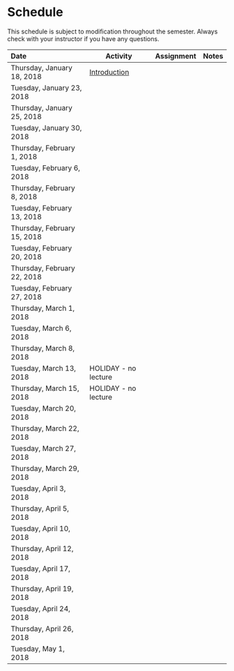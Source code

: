 # Schedule
This schedule is subject to modification throughout the semester. Always check with your instructor if you have any questions.

| Date                        | Activity                               | Assignment | Notes |
| :-------------------------- | -------------------------------------- | ---------- | ----- |
| Thursday, January 18, 2018  | [Introduction](lecture01-introduction) |            |       |
| Tuesday, January 23, 2018   |                                        |            |       |
| Thursday, January 25, 2018  |                                        |            |       |
| Tuesday, January 30, 2018   |                                        |            |       |
| Thursday, February 1, 2018  |                                        |            |       |
| Tuesday, February 6, 2018   |                                        |            |       |
| Thursday, February 8, 2018  |                                        |            |       |
| Tuesday, February 13, 2018  |                                        |            |       |
| Thursday, February 15, 2018 |                                        |            |       |
| Tuesday, February 20, 2018  |                                        |            |       |
| Thursday, February 22, 2018 |                                        |            |       |
| Tuesday, February 27, 2018  |                                        |            |       |
| Thursday, March 1, 2018     |                                        |            |       |
| Tuesday, March 6, 2018      |                                        |            |       |
| Thursday, March 8, 2018     |                                        |            |       |
| Tuesday, March 13, 2018     | HOLIDAY - no lecture                   |            |       |
| Thursday, March 15, 2018    | HOLIDAY - no lecture                   |            |       |
| Tuesday, March 20, 2018     |                                        |            |       |
| Thursday, March 22, 2018    |                                        |            |       |
| Tuesday, March 27, 2018     |                                        |            |       |
| Thursday, March 29, 2018    |                                        |            |       |
| Tuesday, April 3, 2018      |                                        |            |       |
| Thursday, April 5, 2018     |                                        |            |       |
| Tuesday, April 10, 2018     |                                        |            |       |
| Thursday, April 12, 2018    |                                        |            |       |
| Tuesday, April 17, 2018     |                                        |            |       |
| Thursday, April 19, 2018    |                                        |            |       |
| Tuesday, April 24, 2018     |                                        |            |       |
| Thursday, April 26, 2018    |                                        |            |       |
| Tuesday, May 1, 2018        |                                        |            |       |
